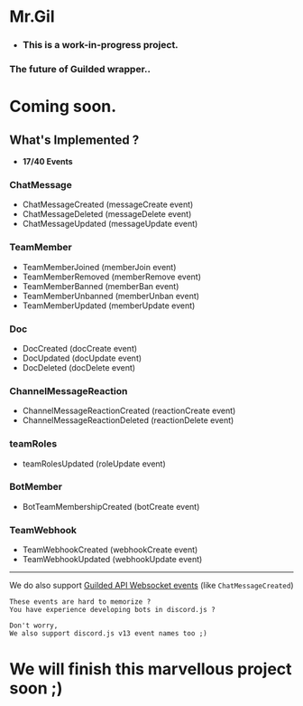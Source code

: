 # Mr.Gil

- ### This is a work-in-progress project.

### The future of Guilded wrapper..

# Coming soon.

## What's Implemented ?

- **17/40 Events**

### ChatMessage

- ChatMessageCreated (messageCreate event)
- ChatMessageDeleted (messageDelete event)
- ChatMessageUpdated (messageUpdate event)

### TeamMember

- TeamMemberJoined (memberJoin event)
- TeamMemberRemoved (memberRemove event)
- TeamMemberBanned (memberBan event)
- TeamMemberUnbanned (memberUnban event)
- TeamMemberUpdated (memberUpdate event)

### Doc

- DocCreated (docCreate event)
- DocUpdated (docUpdate event)
- DocDeleted (docDelete event)

### ChannelMessageReaction

- ChannelMessageReactionCreated (reactionCreate event)
- ChannelMessageReactionDeleted (reactionDelete event)

### teamRoles

- teamRolesUpdated (roleUpdate event)

### BotMember

- BotTeamMembershipCreated (botCreate event)

### TeamWebhook

- TeamWebhookCreated (webhookCreate event)
- TeamWebhookUpdated (webhookUpdate event)

---

We do also support [Guilded API Websocket events](https://www.guilded.gg/docs/api/websockets) (like `ChatMessageCreated`)

```
These events are hard to memorize ?
You have experience developing bots in discord.js ?

Don't worry,
We also support discord.js v13 event names too ;)
```

# We will finish this marvellous project soon ;)
